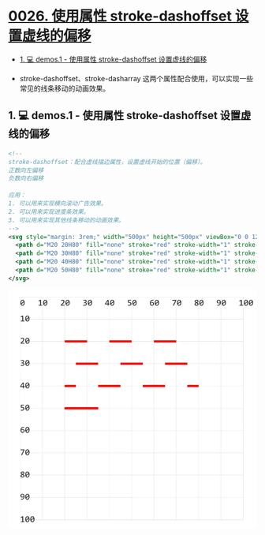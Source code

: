 # [0026. 使用属性 stroke-dashoffset 设置虚线的偏移](https://github.com/Tdahuyou/svg/tree/main/0026.%20%E4%BD%BF%E7%94%A8%E5%B1%9E%E6%80%A7%20stroke-dashoffset%20%E8%AE%BE%E7%BD%AE%E8%99%9A%E7%BA%BF%E7%9A%84%E5%81%8F%E7%A7%BB)

<!-- region:toc -->
- [1. 💻 demos.1 - 使用属性 stroke-dashoffset 设置虚线的偏移](#1--demos1---使用属性-stroke-dashoffset-设置虚线的偏移)
<!-- endregion:toc -->
- stroke-dashoffset、stroke-dasharray 这两个属性配合使用，可以实现一些常见的线条移动的动画效果。

## 1. 💻 demos.1 - 使用属性 stroke-dashoffset 设置虚线的偏移

```xml
<!--
stroke-dashoffset：配合虚线描边属性，设置虚线开始的位置（偏移）。
正数向左偏移
负数向右偏移

应用：
1. 可以用来实现横向滚动广告效果。
2. 可以用来实现进度条效果。
3. 可以用来实现其他线条移动的动画效果。
-->
<svg style="margin: 3rem;" width="500px" height="500px" viewBox="0 0 120 120" xmlns="http://www.w3.org/2000/svg">
  <path d="M20 20H80" fill="none" stroke="red" stroke-width="1" stroke-dasharray="10" />
  <path d="M20 30H80" fill="none" stroke="red" stroke-width="1" stroke-dashoffset="-5" stroke-dasharray="10" />
  <path d="M20 40H80" fill="none" stroke="red" stroke-width="1" stroke-dashoffset="5" stroke-dasharray="10" />
  <path d="M20 50H80" fill="none" stroke="red" stroke-width="1" stroke-dashoffset="45" stroke-dasharray="60" />
</svg>
```

![](assets/2024-12-10-11-13-25.png)
